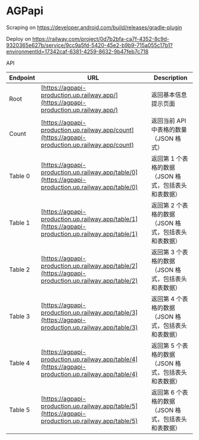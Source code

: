 # AGPapi
Scraping on https://developer.android.com/build/releases/gradle-plugin

Deploy on https://railway.com/project/0d7b2bfa-ca7f-4352-8c9d-9320365e627b/service/9cc9a5fd-5420-45e2-b9b9-715a055c17b1?environmentId=17342caf-6381-4259-8632-9b47feb7c718

API

| Endpoint | URL                                                            | Description                                              |
| -------- | -------------------------------------------------------------- | -------------------------------------------------------- |
| Root     | [https://agpapi-production.up.railway.app/](https://agpapi-production.up.railway.app/) | 返回基本信息提示页面                                     |
| Count    | [https://agpapi-production.up.railway.app/count](https://agpapi-production.up.railway.app/count) | 返回当前 API 中表格的数量（JSON 格式）                   |
| Table 0  | [https://agpapi-production.up.railway.app/table/0](https://agpapi-production.up.railway.app/table/0) | 返回第 1 个表格的数据（JSON 格式，包括表头和表数据）      |
| Table 1  | [https://agpapi-production.up.railway.app/table/1](https://agpapi-production.up.railway.app/table/1) | 返回第 2 个表格的数据（JSON 格式，包括表头和表数据）      |
| Table 2  | [https://agpapi-production.up.railway.app/table/2](https://agpapi-production.up.railway.app/table/2) | 返回第 3 个表格的数据（JSON 格式，包括表头和表数据）      |
| Table 3  | [https://agpapi-production.up.railway.app/table/3](https://agpapi-production.up.railway.app/table/3) | 返回第 4 个表格的数据（JSON 格式，包括表头和表数据）      |
| Table 4  | [https://agpapi-production.up.railway.app/table/4](https://agpapi-production.up.railway.app/table/4) | 返回第 5 个表格的数据（JSON 格式，包括表头和表数据）      |
| Table 5  | [https://agpapi-production.up.railway.app/table/5](https://agpapi-production.up.railway.app/table/5) | 返回第 6 个表格的数据（JSON 格式，包括表头和表数据）      |
